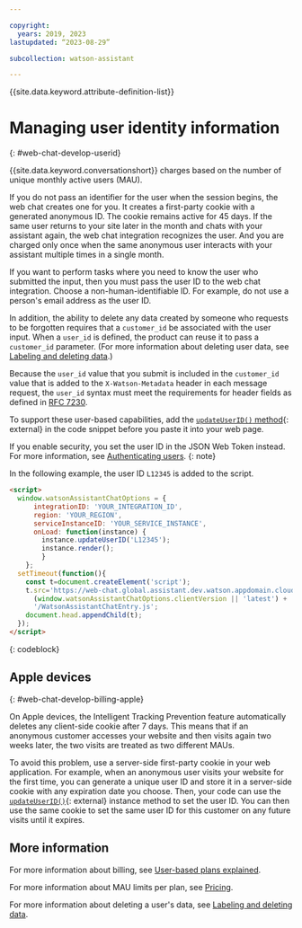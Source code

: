 ```yaml
---

copyright:
  years: 2019, 2023
lastupdated: “2023-08-29”

subcollection: watson-assistant

---
```


{{site.data.keyword.attribute-definition-list}}


# Managing user identity information
{: #web-chat-develop-userid}

{{site.data.keyword.conversationshort}} charges based on the number of unique monthly active users (MAU).

If you do not pass an identifier for the user when the session begins, the web chat creates one for you. It creates a first-party cookie with a generated anonymous ID. The cookie remains active for 45 days. If the same user returns to your site later in the month and chats with your assistant again, the web chat integration recognizes the user. And you are charged only once when the same anonymous user interacts with your assistant multiple times in a single month.

If you want to perform tasks where you need to know the user who submitted the input, then you must pass the user ID to the web chat integration. Choose a non-human-identifiable ID. For example, do not use a person's email address as the user ID.

In addition, the ability to delete any data created by someone who requests to be forgotten requires that a `customer_id` be associated with the user input. When a `user_id` is defined, the product can reuse it to pass a `customer_id` parameter. (For more information about deleting user data, see [Labeling and deleting data](/docs/watson-assistant?topic=watson-assistant-admin-securing#securing-gdpr-wa).)

Because the `user_id` value that you submit is included in the `customer_id` value that is added to the `X-Watson-Metadata` header in each message request, the `user_id` syntax must meet the requirements for header fields as defined in [RFC 7230](https://tools.ietf.org/html/rfc7230#section-3.2).

To support these user-based capabilities, add the [`updateUserID()` method](https://web-chat.global.assistant.watson.cloud.ibm.com/docs.html?to=api-instance-methods#updateuserid){: external} in the code snippet before you paste it into your web page.

If you enable security, you set the user ID in the JSON Web Token instead. For more information, see [Authenticating users](/docs/watson-assistant?topic=watson-assistant-web-chat-security#web-chat-security-authenticate).
{: note}

In the following example, the user ID `L12345` is added to the script.

```html
<script>
  window.watsonAssistantChatOptions = {
      integrationID: 'YOUR_INTEGRATION_ID',
      region: 'YOUR_REGION',
      serviceInstanceID: 'YOUR_SERVICE_INSTANCE',
      onLoad: function(instance) {
        instance.updateUserID('L12345');
        instance.render();
        }
    };
  setTimeout(function(){
    const t=document.createElement('script');
    t.src='https://web-chat.global.assistant.dev.watson.appdomain.cloud/versions/' +
      (window.watsonAssistantChatOptions.clientVersion || 'latest') +
      '/WatsonAssistantChatEntry.js';
    document.head.appendChild(t);
  });
</script>
```
{: codeblock}

## Apple devices
{: #web-chat-develop-billing-apple}

On Apple devices, the Intelligent Tracking Prevention feature automatically deletes any client-side cookie after 7 days. This means that if an anonymous customer accesses your website and then visits again two weeks later, the two visits are treated as two different MAUs.

To avoid this problem, use a server-side first-party cookie in your web application. For example, when an anonymous user visits your website for the first time, you can generate a unique user ID and store it in a server-side cookie with any expiration date you choose. Then, your code can use the [`updateUserID()`](https://web-chat.global.assistant.watson.cloud.ibm.com/docs.html?to=api-instance-methods#updateuserid){: external} instance method to set the user ID. You can then use the same cookie to set the same user ID for this customer on any future visits until it expires.

## More information

For more information about billing, see [User-based plans explained](https://cloud.ibm.com/docs/watson-assistant?topic=watson-assistant-admin-managing-plan).

For more information about MAU limits per plan, see [Pricing](https://www.ibm.com/products/watsonx-assistant/pricing).

For more information about deleting a user's data, see [Labeling and deleting data](https://cloud.ibm.com/docs/watson-assistant?topic=watson-assistant-admin-securing).

